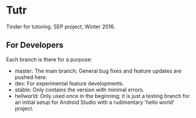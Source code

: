 # Tutr
Tinder for tutoring. SEP project, Winter 2016.

## For Developers
Each branch is there for a purpose:
* master: The main branch; General bug fixes and feature updates are pushed here.
* dev: For experimental feature developments.
* stable: Only contains the version with minimal errors.
* hellworld: Only used once in the beginning; it is just a testing branch for an initial setup for Android Studio with a rudimentary 'hello world' project.
